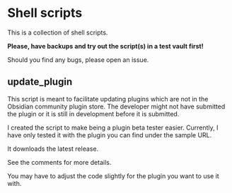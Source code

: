 # Shell scripts

This is a collection of shell scripts.

**Please, have backups and try out the script(s) in a test vault first!**

Should you find any bugs, please open an issue.

## update_plugin

This script is meant to facilitate updating plugins which are not in the Obsidian community plugin store. The developer might not have submitted the plugin or it is still in development before it is submitted.

I created the script to make being a plugin beta tester easier. Currently, I have only tested it with the plugin you can find under the sample URL.

It downloads the latest release.

See the comments for more details.

You may have to adjust the code slightly for the plugin you want to use it with.
